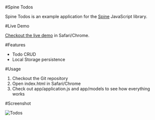 #Spine Todos

Spine Todos is an example application for the [Spine](http://github.com/maccman/spine) JavaScript library.

#Live Demo

[Checkout the live demo](http://maccman.github.com/spine.todos/) in Safari/Chrome.

#Features

* Todo CRUD
* Local Storage persistence

#Usage

1. Checkout the Git repository 
1. Open index.html in Safari/Chrome
1. Check out app/application.js and app/models to see how everything works

#Screenshot

![Todos](https://lh4.googleusercontent.com/_IH1OempnqUc/TZF16JZSTlI/AAAAAAAABKM/ojAu7OBqXp8/s800/Screen%20shot%202011-03-29%20at%2019.01.44.png)